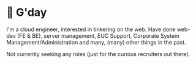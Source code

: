 # 👋 G'day

I'm a cloud engineer, interested in tinkering on the web. Have done web-dev (FE & BE), server management, EUC Support, Corporate System Management/Administration and many, (many) other things in the past.

Not currently seeking any roles (just for the curious recruiters out there).
